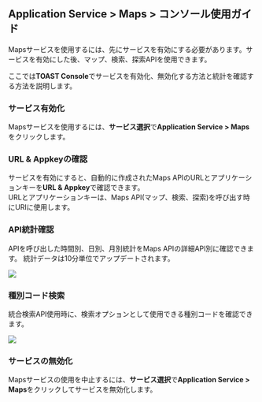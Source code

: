 ﻿## Application Service > Maps > コンソール使用ガイド

Mapsサービスを使用するには、先にサービスを有効にする必要があります。サービスを有効にした後、マップ、検索、探索APIを使用できます。

ここでは**TOAST Console**でサービスを有効化、無効化する方法と統計を確認する方法を説明します。

### サービス有効化

Mapsサービスを使用するには、**サービス選択**で**Application Service > Maps**をクリックします。

### URL & Appkeyの確認
サービスを有効にすると、自動的に作成されたMaps APIのURLとアプリケーションキーを**URL & Appkey**で確認できます。<br>
URLとアプリケーションキーは、Maps API(マップ、検索、探索)を呼び出す時にURIに使用します。

###  API統計確認
APIを呼び出した時間別、日別、月別統計をMaps APIの詳細API別に確認できます。
統計データは10分単位でアップデートされます。

![](http://static.toastoven.net/prod_maps/img_02.JPG)

### 種別コード検索
統合検索API使用時に、検索オプションとして使用できる種別コードを確認できます。

![](http://static.toastoven.net/prod_maps/img_03.JPG)

### サービスの無効化
Mapsサービスの使用を中止するには、**サービス選択**で**Application Service > Maps**をクリックしてサービスを無効化します。
